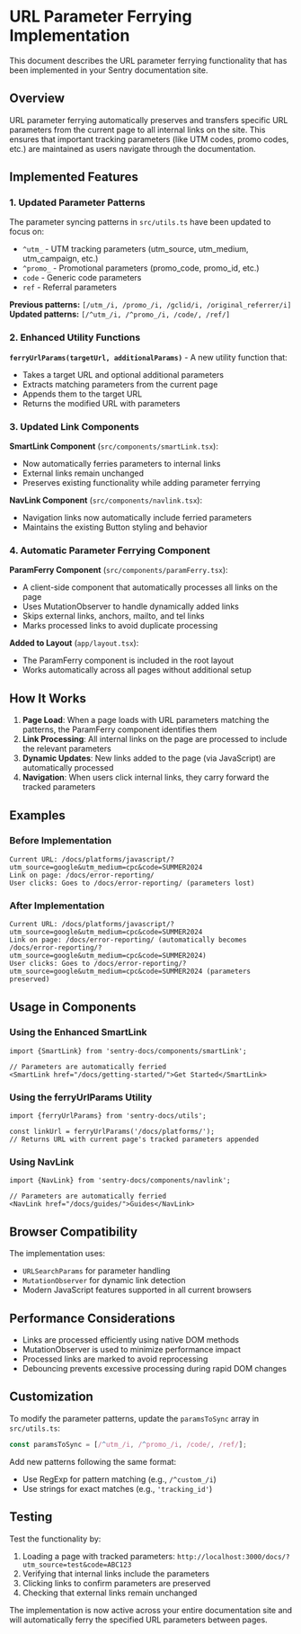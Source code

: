 # URL Parameter Ferrying Implementation

This document describes the URL parameter ferrying functionality that has been implemented in your Sentry documentation site.

## Overview

URL parameter ferrying automatically preserves and transfers specific URL parameters from the current page to all internal links on the site. This ensures that important tracking parameters (like UTM codes, promo codes, etc.) are maintained as users navigate through the documentation.

## Implemented Features

### 1. Updated Parameter Patterns

The parameter syncing patterns in `src/utils.ts` have been updated to focus on:
- `^utm_` - UTM tracking parameters (utm_source, utm_medium, utm_campaign, etc.)
- `^promo_` - Promotional parameters (promo_code, promo_id, etc.)
- `code` - Generic code parameters
- `ref` - Referral parameters

**Previous patterns:** `[/utm_/i, /promo_/i, /gclid/i, /original_referrer/i]`
**Updated patterns:** `[/^utm_/i, /^promo_/i, /code/, /ref/]`

### 2. Enhanced Utility Functions

**`ferryUrlParams(targetUrl, additionalParams)`** - A new utility function that:
- Takes a target URL and optional additional parameters
- Extracts matching parameters from the current page
- Appends them to the target URL
- Returns the modified URL with parameters

### 3. Updated Link Components

**SmartLink Component** (`src/components/smartLink.tsx`):
- Now automatically ferries parameters to internal links
- External links remain unchanged
- Preserves existing functionality while adding parameter ferrying

**NavLink Component** (`src/components/navlink.tsx`):
- Navigation links now automatically include ferried parameters
- Maintains the existing Button styling and behavior

### 4. Automatic Parameter Ferrying Component

**ParamFerry Component** (`src/components/paramFerry.tsx`):
- A client-side component that automatically processes all links on the page
- Uses MutationObserver to handle dynamically added links
- Skips external links, anchors, mailto, and tel links
- Marks processed links to avoid duplicate processing

**Added to Layout** (`app/layout.tsx`):
- The ParamFerry component is included in the root layout
- Works automatically across all pages without additional setup

## How It Works

1. **Page Load**: When a page loads with URL parameters matching the patterns, the ParamFerry component identifies them
2. **Link Processing**: All internal links on the page are processed to include the relevant parameters
3. **Dynamic Updates**: New links added to the page (via JavaScript) are automatically processed
4. **Navigation**: When users click internal links, they carry forward the tracked parameters

## Examples

### Before Implementation
```
Current URL: /docs/platforms/javascript/?utm_source=google&utm_medium=cpc&code=SUMMER2024
Link on page: /docs/error-reporting/
User clicks: Goes to /docs/error-reporting/ (parameters lost)
```

### After Implementation
```
Current URL: /docs/platforms/javascript/?utm_source=google&utm_medium=cpc&code=SUMMER2024
Link on page: /docs/error-reporting/ (automatically becomes /docs/error-reporting/?utm_source=google&utm_medium=cpc&code=SUMMER2024)
User clicks: Goes to /docs/error-reporting/?utm_source=google&utm_medium=cpc&code=SUMMER2024 (parameters preserved)
```

## Usage in Components

### Using the Enhanced SmartLink
```tsx
import {SmartLink} from 'sentry-docs/components/smartLink';

// Parameters are automatically ferried
<SmartLink href="/docs/getting-started/">Get Started</SmartLink>
```

### Using the ferryUrlParams Utility
```tsx
import {ferryUrlParams} from 'sentry-docs/utils';

const linkUrl = ferryUrlParams('/docs/platforms/');
// Returns URL with current page's tracked parameters appended
```

### Using NavLink
```tsx
import {NavLink} from 'sentry-docs/components/navlink';

// Parameters are automatically ferried
<NavLink href="/docs/guides/">Guides</NavLink>
```

## Browser Compatibility

The implementation uses:
- `URLSearchParams` for parameter handling
- `MutationObserver` for dynamic link detection
- Modern JavaScript features supported in all current browsers

## Performance Considerations

- Links are processed efficiently using native DOM methods
- MutationObserver is used to minimize performance impact
- Processed links are marked to avoid reprocessing
- Debouncing prevents excessive processing during rapid DOM changes

## Customization

To modify the parameter patterns, update the `paramsToSync` array in `src/utils.ts`:

```typescript
const paramsToSync = [/^utm_/i, /^promo_/i, /code/, /ref/];
```

Add new patterns following the same format:
- Use RegExp for pattern matching (e.g., `/^custom_/i`)
- Use strings for exact matches (e.g., `'tracking_id'`)

## Testing

Test the functionality by:
1. Loading a page with tracked parameters: `http://localhost:3000/docs/?utm_source=test&code=ABC123`
2. Verifying that internal links include the parameters
3. Clicking links to confirm parameters are preserved
4. Checking that external links remain unchanged

The implementation is now active across your entire documentation site and will automatically ferry the specified URL parameters between pages.